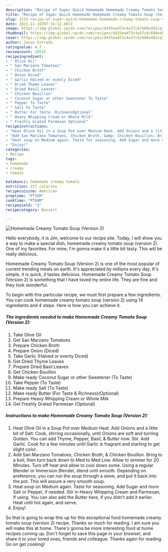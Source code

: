 ```yaml
---
description: "Recipe of Super Quick Homemade Homemade Creamy Tomato Soup (Version 2)"
title: "Recipe of Super Quick Homemade Homemade Creamy Tomato Soup (Version 2)"
slug: 1215-recipe-of-super-quick-homemade-homemade-creamy-tomato-soup-version-2
date: 2021-11-16T07:34:12.407Z
image: https://img-global.cpcdn.com/recipes/d435ead73c4a37c8/680x482cq70/homemade-creamy-tomato-soup-version-2-recipe-main-photo.jpg
thumbnail: https://img-global.cpcdn.com/recipes/d435ead73c4a37c8/680x482cq70/homemade-creamy-tomato-soup-version-2-recipe-main-photo.jpg
cover: https://img-global.cpcdn.com/recipes/d435ead73c4a37c8/680x482cq70/homemade-creamy-tomato-soup-version-2-recipe-main-photo.jpg
author: Jason Estrada
ratingvalue: 4.7
reviewcount: 10515
recipeingredient:
- " Olive Oil"
- " San Marzano Tomatoes"
- " Chicken Broth"
- " Onion Diced"
- " Garlic Halved or evenly Diced"
- " Dried Thyme Leaves"
- " Dried Basil Leaves"
- " Chicken Bouillon"
- " Coconut Sugar or other Sweetener To Taste"
- " Pepper To Taste"
- " Salt To Taste"
- " Butter For Taste  RichnessOptional"
- " Heavy Whipping Cream or Whole Milk"
- " Freshly Grated Parmesan Optional"
recipeinstructions:
- "Heat Olive Oil in a Soup Pot over Medium Heat. Add Onions and a little bit of Salt. Cook, stirring occasionally, until Onions are soft and turning Golden. You can add Thyme, Pepper, Basil, &amp; Butter now. Stir. Add Garlic. Cook for a few minutes until Garlic is fragrant and starting to get slight color."
- "Add San Marzano Tomatoes, Chicken Broth, &amp; Chicken Bouillon. Bring to a boil, then turn back down to Med to Med Low. Allow to simmer for 20 Minutes. Turn off heat and allow to cool down some. Using a regular Blender or Immersion Blender, blend until smooth. Depending on preference, you can run the soup through a sieve, and put it back into the pot. This will assure a very smooth soup."
- "Heat soup on Medium again. Taste for seasoning. Add Sugar and more Salt or Pepper, if needed. Stir in Heavy Whipping Cream and Parmesan, if using. You can also add the Butter here, if you didn&#39;t add it earlier. Heat until hot again, and serve."
- "Enjoy!"
categories:
- Recipe
tags:
- homemade
- creamy
- tomato

katakunci: homemade creamy tomato 
nutrition: 227 calories
recipecuisine: American
preptime: "PT35M"
cooktime: "PT60M"
recipeyield: "3"
recipecategory: Dessert

---
```



![Homemade Creamy Tomato Soup (Version 2)](https://img-global.cpcdn.com/recipes/d435ead73c4a37c8/680x482cq70/homemade-creamy-tomato-soup-version-2-recipe-main-photo.jpg)

Hello everybody, it is Jim, welcome to our recipe site. Today, I will show you a way to make a special dish, homemade creamy tomato soup (version 2). One of my favorites. For mine, I'm gonna make it a little bit tasty. This will be really delicious.



Homemade Creamy Tomato Soup (Version 2) is one of the most popular of current trending meals on earth. It's appreciated by millions every day. It's simple, it is quick, it tastes delicious. Homemade Creamy Tomato Soup (Version 2) is something that I have loved my entire life. They are fine and they look wonderful.


To begin with this particular recipe, we must first prepare a few ingredients. You can cook homemade creamy tomato soup (version 2) using 14 ingredients and 4 steps. Here is how you can achieve it.

<!--inarticleads1-->

##### The ingredients needed to make Homemade Creamy Tomato Soup (Version 2):

1. Take  Olive Oil
1. Get  San Marzano Tomatoes
1. Prepare  Chicken Broth
1. Prepare  Onion (Diced)
1. Take  Garlic (Halved or evenly Diced)
1. Get  Dried Thyme Leaves
1. Prepare  Dried Basil Leaves
1. Get  Chicken Bouillon
1. Make ready  Coconut Sugar or other Sweetener (To Taste)
1. Take  Pepper (To Taste)
1. Make ready  Salt (To Taste)
1. Make ready  Butter (For Taste &amp; Richness)(Optional)
1. Prepare  Heavy Whipping Cream or Whole Milk
1. Get  Freshly Grated Parmesan (Optional)




<!--inarticleads2-->

##### Instructions to make Homemade Creamy Tomato Soup (Version 2):

1. Heat Olive Oil in a Soup Pot over Medium Heat. Add Onions and a little bit of Salt. Cook, stirring occasionally, until Onions are soft and turning Golden. You can add Thyme, Pepper, Basil, &amp; Butter now. Stir. Add Garlic. Cook for a few minutes until Garlic is fragrant and starting to get slight color.
1. Add San Marzano Tomatoes, Chicken Broth, &amp; Chicken Bouillon. Bring to a boil, then turn back down to Med to Med Low. Allow to simmer for 20 Minutes. Turn off heat and allow to cool down some. Using a regular Blender or Immersion Blender, blend until smooth. Depending on preference, you can run the soup through a sieve, and put it back into the pot. This will assure a very smooth soup.
1. Heat soup on Medium again. Taste for seasoning. Add Sugar and more Salt or Pepper, if needed. Stir in Heavy Whipping Cream and Parmesan, if using. You can also add the Butter here, if you didn&#39;t add it earlier. Heat until hot again, and serve.
1. Enjoy!




So that is going to wrap this up for this exceptional food homemade creamy tomato soup (version 2) recipe. Thanks so much for reading. I am sure you will make this at home. There's gonna be more interesting food at home recipes coming up. Don't forget to save this page in your browser, and share it to your loved ones, friends and colleague. Thanks again for reading. Go on get cooking!
